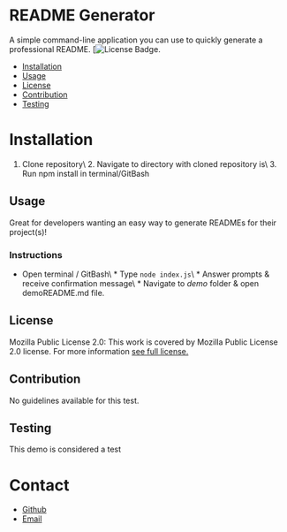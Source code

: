 
  # README Generator
  A simple command-line application you can use to quickly generate a professional README.
  [![License Badge](https://img.shields.io/badge/license-MPL%202.0-orange.svg).

  * [Installation](#installation)
  * [Usage](#usage)
  * [License](#license) 
  * [Contribution](#contribution)
  * [Testing](#testing)
   
  # Installation
  1. Clone repository\ 2. Navigate to directory with cloned repository is\ 3. Run npm install in terminal/GitBash

  ## Usage
  Great for developers wanting an easy way to generate READMEs for their project(s)!

  ### Instructions
  * Open terminal / GitBash\ * Type `node index.js`\ * Answer prompts & receive confirmation message\ * Navigate to _demo_ folder & open demoREADME.md file.

  ## License
  Mozilla Public License 2.0:
  This work is covered by Mozilla Public License 2.0 license.
  For more information [see full license.](https://opensource.org/licenses/MPL-2.0)
  
  ## Contribution
  No guidelines available for this test.

  ## Testing
  This demo is considered a test 

  # Contact
  * [Github](https://github.com/MissNG-Git)
  * [Email](mailto:test@nonymous.com)
